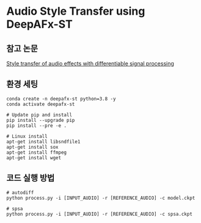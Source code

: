 # Audio Style Transfer using DeepAFx-ST

## 참고 논문
[Style transfer of audio effects with differentiable signal processing](https://arxiv.org/pdf/2207.08759.pdf)

## 환경 세팅
```shell
conda create -n deepafx-st python=3.8 -y
conda activate deepafx-st

# Update pip and install
pip install --upgrade pip
pip install --pre -e .

# Linux install
apt-get install libsndfile1
apt-get install sox
apt-get install ffmpeg
apt-get install wget
```


## 코드 실행 방법
```shell
# autodiff
python process.py -i [INPUT_AUDIO] -r [REFERENCE_AUDIO] -c model.ckpt

# spsa
python process.py -i [INPUT_AUDIO] -r [REFERENCE_AUDIO] -c spsa.ckpt
```
